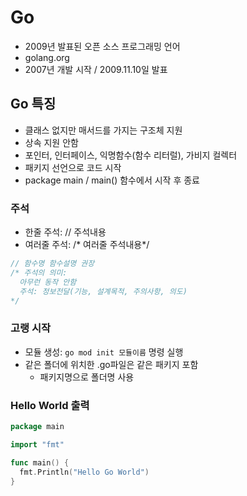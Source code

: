 
# Go 
- 2009년 발표된 오픈 소스 프로그래밍 언어
- golang.org
- 2007년 개발 시작 / 2009.11.10일 발표

## Go 특징
- 클래스 없지만 매서드를 가지는 구조체 지원
- 상속 지원 안함
- 포인터, 인터페이스, 익명함수(함수 리터럴), 가비지 컬렉터
- 패키지 선언으로 코드 시작
- package main / main() 함수에서 시작 후 종료

### 주석
- 한줄 주석: // 주석내용
- 여러줄 주석: /* 여러줄 주석내용*/
```go
// 함수명 함수설명 권장
/* 주석의 의미: 
  아무런 동작 안함
  주석: 정보전달(기능, 설계목적, 주의사항, 의도)
*/
```


### 고랭 시작
- 모듈 생성: `go mod init 모듈이름` 명령 실행
- 같은 폴더에 위치한 .go파일은 같은 패키지 포함
  - 패키지명으로 폴더명 사용

### Hello World 출력
```go
package main

import "fmt"

func main() {
  fmt.Println("Hello Go World")
}
```

